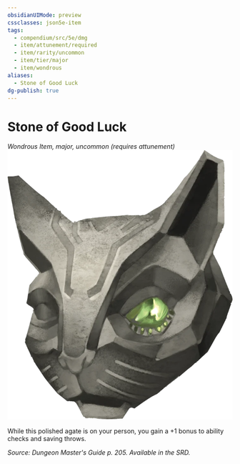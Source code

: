 ```yaml
---
obsidianUIMode: preview
cssclasses: json5e-item
tags:
  - compendium/src/5e/dmg
  - item/attunement/required
  - item/rarity/uncommon
  - item/tier/major
  - item/wondrous
aliases:
  - Stone of Good Luck
dg-publish: true
---
```

# Stone of Good Luck
*Wondrous Item, major, uncommon (requires attunement)*  
![](https://raw.githubusercontent.com/5etools-mirror-2/5etools-img/main/items/DMG/Stone%20of%20Good%20Luck.webp#right)  


While this polished agate is on your person, you gain a +1 bonus to ability checks and saving throws.

*Source: Dungeon Master's Guide p. 205. Available in the SRD.*